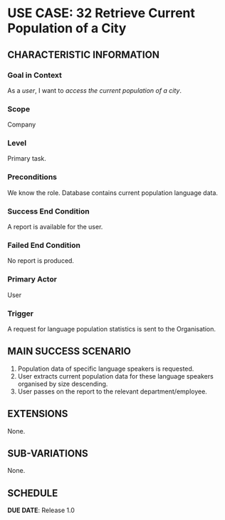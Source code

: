 # USE CASE: 32 Retrieve Current Population of a City

## CHARACTERISTIC INFORMATION

### Goal in Context

As a *user*, I want to *access the current population of a city*.

### Scope

Company

### Level

Primary task.

### Preconditions

We know the role.  Database contains current population language data.

### Success End Condition

A report is available for the user.

### Failed End Condition

No report is produced.

### Primary Actor

User

### Trigger

A request for language population statistics is sent to the Organisation.

## MAIN SUCCESS SCENARIO

1. Population data of specific language speakers is requested.
2. User extracts current population data for these language speakers organised by size descending.
3. User passes on the report to the relevant department/employee.

## EXTENSIONS

None.

## SUB-VARIATIONS

None.

## SCHEDULE

**DUE DATE**: Release 1.0